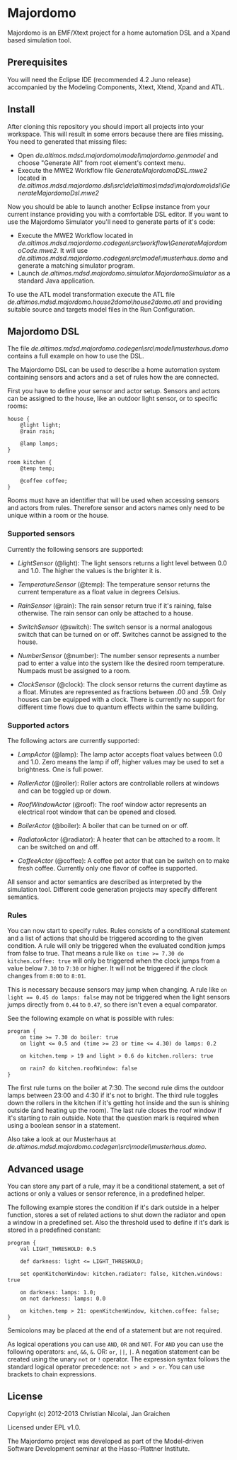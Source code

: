 # Majordomo

Majordomo is an EMF/Xtext project for a home automation DSL and a Xpand based simulation tool.

## Prerequisites

You will need the Eclipse IDE (recommended 4.2 Juno release) accompanied by the Modeling Components, Xtext, Xtend, Xpand and ATL.

## Install

After cloning this repository you should import all projects into your workspace. This will result in some errors because there are files missing. You need to generated that missing files:

- Open *de.altimos.mdsd.majordomo\model\majordomo.genmodel* and choose "Generate All" from root element's context menu.
- Execute the MWE2 Workflow file *GenerateMajordomoDSL.mwe2* located in *de.altimos.mdsd.majordomo.dsl\src\de\altimos\mdsd\majordomo\dsl\GenerateMajordomoDsl.mwe2*

Now you should be able to launch another Eclipse instance from your current instance providing you with a comfortable DSL editor. If you want to use the Majordomo Simulator you'll need to generate parts of it's code:

- Execute the MWE2 Workflow located in *de.altimos.mdsd.majordomo.codegen\src\workflow\GenerateMajordomoCode.mwe2*. It will use *de.altimos.mdsd.majordomo.codegen\src\model\musterhaus.domo* and generate a matching simulator program.
- Launch *de.altimos.mdsd.majordomo.simulator.MajordomoSimulator* as a standard Java application.

To use the ATL model transformation execute the ATL file *de.altimos.mdsd.majordomo.house2domo\house2domo.atl* and providing suitable source and targets
model files in the Run Configuration.

## Majordomo DSL

The file *de.altimos.mdsd.majordomo.codegen\src\model\musterhaus.domo* contains a full example on how to use the DSL.

The Majordomo DSL can be used to describe a home automation system containing sensors and actors and a set of rules how the are connected.

First you have to define your sensor and actor setup. Sensors and actors can be assigned to the house, like an outdoor light sensor, or to specific rooms:

```
house {
	@light light;
	@rain rain;

	@lamp lamps;
}

room kitchen {
	@temp temp;

	@coffee coffee;
}
```

Rooms must have an identifier that will be used when accessing sensors and actors from rules. Therefore sensor and actors names only need to be unique within a room or the house.

### Supported sensors

Currently the following sensors are supported:

* *LightSensor* (@light): The light sensors returns a light level between 0.0 and 1.0. The higher the values is the brighter it is.

* *TemperatureSensor* (@temp): The temperature sensor returns the current temperature as a float value in degrees Celsius.

* *RainSensor* (@rain): The rain sensor return true if it's raining, false otherwise. The rain sensor can only be attached to a house.

* *SwitchSensor* (@switch): The switch sensor is a normal analogous switch that can be turned on or off. Switches cannot be assigned to the house.

* *NumberSensor* (@number): The number sensor represents a number pad to enter a value into the system like the desired room temperature. Numpads must be assigned to a room.

* *ClockSensor* (@clock): The clock sensor returns the current daytime as a float. Minutes are represented as fractions between .00 and .59. Only houses can be equipped with a clock. There is currently no support for different time flows due to quantum effects within the same building.

### Supported actors

The following actors are currently supported:

* *LampActor* (@lamp): The lamp actor accepts float values between 0.0 and 1.0. Zero means the lamp if off, higher values may be used to set a brightness. One is full power.

* *RollerActor* (@roller): Roller actors are controllable rollers at windows and can be toggled up or down.

* *RoofWindowActor* (@roof): The roof window actor represents an electrical root window that can be opened and closed.

* *BoilerActor* (@boiler): A boiler that can be turned on or off.

* *RadiatorActor* (@radiator): A heater that can be attached to a room. It can be switched on and off.

* *CoffeeActor* (@coffee): A coffee pot actor that can be switch on to make fresh coffee. Currently only one flavor of coffee is supported.

All sensor and actor semantics are described as interpreted by the simulation tool. Different code generation projects may specify different semantics.

### Rules

You can now start to specify rules. Rules consists of a conditional statement and a list of actions that should be triggered according to the given condition. A rule will only be triggered when the evaluated condition jumps from false to true. That means a rule like `on time >= 7.30 do kitchen.coffee: true` will only be triggered when the clock jumps from a value below `7.30` to `7:30` or higher. It will not be triggered if the clock changes from `8:00` to `8:01`.

This is necessary because sensors may jump when changing. A rule like `on light == 0.45 do lamps: false` may not be triggered when the light sensors jumps directly from `0.44` to `0.47`, so there isn't even a equal comparator.

See the following example on what is possible with rules:

```
program {
	on time >= 7.30 do boiler: true
	on light <= 0.5 and (time >= 23 or time <= 4.30) do lamps: 0.2

	on kitchen.temp > 19 and light > 0.6 do kitchen.rollers: true

	on rain? do kitchen.roofWindow: false
}
```

The first rule turns on the boiler at 7:30. The second rule dims the outdoor lamps between 23:00 and 4:30 if it's not to bright. The third rule toggles down the rollers in the kitchen if it's getting hot inside and the sun is shining outside (and heating up the room). The last rule closes the roof window if it's starting to rain outside. Note that the question mark is required when using a boolean sensor in a statement.

Also take a look at our Musterhaus at *de.altimos.mdsd.majordomo.codegen\src\model\musterhaus.domo*.

## Advanced usage

You can store any part of a rule, may it be a conditional statement, a set of actions or only a values or sensor reference, in a predefined helper.

The following example stores the condition if it's dark outside in a helper function, stores a set of related actions to shut down the radiator and open a window in a predefined set. Also the threshold used to define if it's dark is stored in a predefined constant:

```
program {
	val LIGHT_THRESHOLD: 0.5

	def darkness: light <= LIGHT_THRESHOLD;

	set openKitchenWindow: kitchen.radiator: false, kitchen.windows: true

	on darkness: lamps: 1.0;
	on not darkness: lamps: 0.0

	on kitchen.temp > 21: openKitchenWindow, kitchen.coffee: false;
}
```

Semicolons may be placed at the end of a statement but are not required.

As logical operations you can use `AND`, `OR` and `NOT`. For `AND` you can use the following operators: `and`, `&&`, `&`. OR: `or`, `||`, `|`. A negation statement can be created using the unary `not` or `!` operator. The expression syntax follows the standard logical operator precedence: `not > and > or`. You can use brackets to chain expressions.

## License

Copyright (c) 2012-2013 Christian Nicolai, Jan Graichen

Licensed under EPL v1.0.

The Majordomo project was developed as part of the Model-driven Software Development seminar at the Hasso-Plattner Institute.
